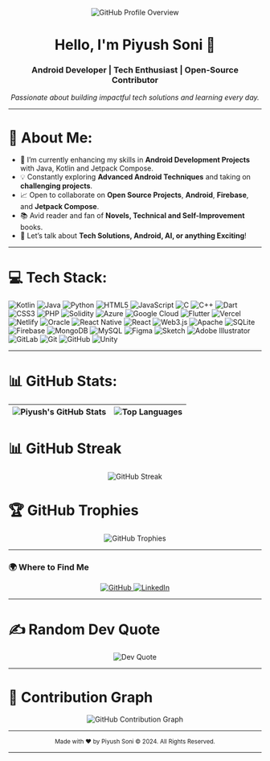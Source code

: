 <!-- Intro Section -->
<p align="center">
  <img src="https://github-widgetbox.vercel.app/api/profile?username=Piyush014&data=followers,repositories,stars,commits&theme=gray&title_color=000000" alt="GitHub Profile Overview">
</p>

<h1 align="center">Hello, I'm Piyush Soni 👋</h1>
<h3 align="center">Android Developer | Tech Enthusiast | Open-Source Contributor</h3>

<p align="center">
  <em>Passionate about building impactful tech solutions and learning every day.</em>
</p>

---

# 💫 About Me:
- 🌱 I’m currently enhancing my skills in **Android Development Projects** with Java, Kotlin and Jetpack Compose.
- 💡 Constantly exploring **Advanced Android Techniques** and taking on **challenging projects**.
- 📈 Open to collaborate on **Open Source Projects**, **Android**, **Firebase**, and **Jetpack Compose**.
- 📚 Avid reader and fan of **Novels, Technical and Self-Improvement** books.
- 💬 Let’s talk about **Tech Solutions, Android, AI, or anything Exciting**!
---

# 💻 Tech Stack:
![Kotlin](https://img.shields.io/badge/kotlin-%237F52FF.svg?style=for-the-badge&logo=kotlin&logoColor=white) ![Java](https://img.shields.io/badge/java-%23ED8B00.svg?style=for-the-badge&logo=openjdk&logoColor=white) ![Python](https://img.shields.io/badge/python-3670A0?style=for-the-badge&logo=python&logoColor=ffdd54) ![HTML5](https://img.shields.io/badge/html5-%23E34F26.svg?style=for-the-badge&logo=html5&logoColor=white) ![JavaScript](https://img.shields.io/badge/javascript-%23323330.svg?style=for-the-badge&logo=javascript&logoColor=%23F7DF1E) ![C](https://img.shields.io/badge/c-%2300599C.svg?style=for-the-badge&logo=c&logoColor=white) ![C++](https://img.shields.io/badge/c++-%2300599C.svg?style=for-the-badge&logo=c%2B%2B&logoColor=white) ![Dart](https://img.shields.io/badge/dart-%230175C2.svg?style=for-the-badge&logo=dart&logoColor=white) ![CSS3](https://img.shields.io/badge/css3-%231572B6.svg?style=for-the-badge&logo=css3&logoColor=white) ![PHP](https://img.shields.io/badge/PowerShell-%235391FE.svg?style=for-the-badge&logo=powershell&logoColor=white) ![Solidity](https://img.shields.io/badge/Solidity-%23363636.svg?style=for-the-badge&logo=solidity&logoColor=white) ![Azure](https://img.shields.io/badge/azure-%230072C6.svg?style=for-the-badge&logo=microsoftazure&logoColor=white) ![Google Cloud](https://img.shields.io/badge/GoogleCloud-%234285F4.svg?style=for-the-badge&logo=google-cloud&logoColor=white) ![Flutter](https://img.shields.io/badge/Flutter-%2302569B.svg?style=for-the-badge&logo=Flutter&logoColor=white) ![Vercel](https://img.shields.io/badge/vercel-%23000000.svg?style=for-the-badge&logo=vercel&logoColor=white) ![Netlify](https://img.shields.io/badge/netlify-%23000000.svg?style=for-the-badge&logo=netlify&logoColor=#00C7B7) ![Oracle](https://img.shields.io/badge/Oracle-F80000?style=for-the-badge&logo=oracle&logoColor=white) ![React Native](https://img.shields.io/badge/react_native-%2320232a.svg?style=for-the-badge&logo=react&logoColor=%2361DAFB) ![React](https://img.shields.io/badge/react-%2320232a.svg?style=for-the-badge&logo=react&logoColor=%2361DAFB) ![Web3.js](https://img.shields.io/badge/web3.js-F16822?style=for-the-badge&logo=web3.js&logoColor=white) ![Apache](https://img.shields.io/badge/apache-%23D42029.svg?style=for-the-badge&logo=apache&logoColor=white) ![SQLite](https://img.shields.io/badge/sqlite-%2307405e.svg?style=for-the-badge&logo=sqlite&logoColor=white) ![Firebase](https://img.shields.io/badge/firebase-a08021?style=for-the-badge&logo=firebase&logoColor=ffcd34) ![MongoDB](https://img.shields.io/badge/MongoDB-%234ea94b.svg?style=for-the-badge&logo=mongodb&logoColor=white) ![MySQL](https://img.shields.io/badge/mysql-4479A1.svg?style=for-the-badge&logo=mysql&logoColor=white) ![Figma](https://img.shields.io/badge/figma-%23F24E1E.svg?style=for-the-badge&logo=figma&logoColor=white) ![Sketch](https://img.shields.io/badge/Sketch-FFB387?style=for-the-badge&logo=sketch&logoColor=black) ![Adobe Illustrator](https://img.shields.io/badge/adobe%20illustrator-%23FF9A00.svg?style=for-the-badge&logo=adobe%20illustrator&logoColor=white) ![GitLab](https://img.shields.io/badge/gitlab-%23181717.svg?style=for-the-badge&logo=gitlab&logoColor=white) ![Git](https://img.shields.io/badge/git-%23F05033.svg?style=for-the-badge&logo=git&logoColor=white) ![GitHub](https://img.shields.io/badge/github-%23121011.svg?style=for-the-badge&logo=github&logoColor=white) ![Unity](https://img.shields.io/badge/unity-%23000000.svg?style=for-the-badge&logo=unity&logoColor=white)


---

# 📊 GitHub Stats:

| ![Piyush's GitHub Stats](https://github-readme-stats.vercel.app/api?username=Piyush014&show_icons=true&theme=great-gatsby&hide_border=true&count_private=true) | ![Top Languages](https://github-readme-stats.vercel.app/api/top-langs/?username=Piyush014&theme=great-gatsby&layout=compact&hide_border=true) |
| ------------------------------------------------------------------------------------------------------------------------------------------ | ------------------------------------------------------------------------------------------------------------------------------------------- |

# 📊 GitHub Streak

<p align="center">
  <img src="https://github-readme-streak-stats.herokuapp.com/?user=Piyush014&theme=great-gatsby&hide_border=true" alt="GitHub Streak">
</p>

# 🏆 GitHub Trophies

<p align="center">
  <img src="https://github-profile-trophy.vercel.app/?username=Piyush014&theme=great-gatsby&row=1&column=6&no-frame=true&margin-w=15" alt="GitHub Trophies">
</p>

---

### 🌍 Where to Find Me

<p align="center">
  <a href="https://github.com/Piyush014" target="_blank">
    <img src="https://img.shields.io/badge/GitHub-000000?style=for-the-badge&logo=github&logoColor=white" alt="GitHub"/>
  </a>
  <a href="https://www.linkedin.com/in/sonipiyush014" target="_blank">
    <img src="https://img.shields.io/badge/LinkedIn-0A66C2?style=for-the-badge&logo=linkedin&logoColor=white" alt="LinkedIn"/>
  </a>  
</p>

---


# ✍️ Random Dev Quote

<p align="center">
  <img src="https://quotes-github-readme.vercel.app/api?type=horizontal&theme=great-gatsby" alt="Dev Quote">
</p>

---

# 🐍 Contribution Graph

<p align="center">
  <img src="https://github-readme-activity-graph.vercel.app/graph?username=Piyush014&bg_color=gray&color=333333&line=0059b3&point=0073e6&area=true&hide_border=true" alt="GitHub Contribution Graph">
</p>

---

<!-- Footer -->
<div align="center">
  <sub>Made with ❤️ by Piyush Soni © 2024. All Rights Reserved.</sub>
</div>

---
